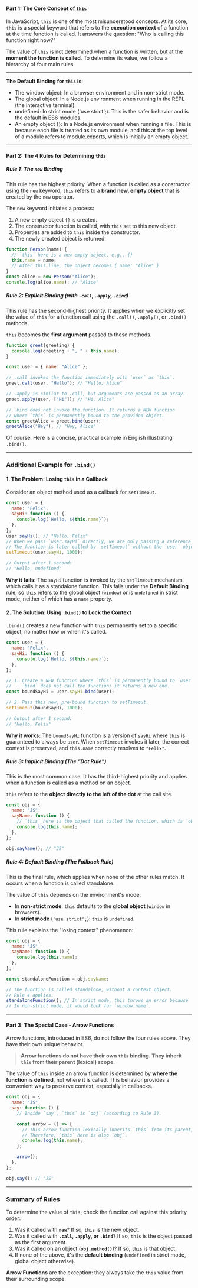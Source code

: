 #### **Part 1: The Core Concept of `this`**

In JavaScript, `this` is one of the most misunderstood concepts. At its core, `this` is a special keyword that refers to the **execution context** of a function at the time function is called. It answers the question: "Who is calling this function right now?"

The value of `this` is not determined when a function is written, but at the **moment the function is called**. To determine its value, we follow a hierarchy of four main rules.

---

**The Default Binding for `this` is**:

- The window object: In a browser environment and in non-strict mode.
- The global object: In a Node.js environment when running in the REPL (the interactive terminal).
- undefined: In strict mode ('use strict';). This is the safer behavior and is the default in ES6 modules.
- An empty object {}: In a Node.js environment when running a file. This is because each file is treated as its own module, and this at the top level of a module refers to module.exports, which is initially an empty object.

---

#### **Part 2: The 4 Rules for Determining `this`**

##### **Rule 1: The `new` Binding**

This rule has the highest priority. When a function is called as a constructor using the `new` keyword, `this` refers to a **brand new, empty object** that is created by the `new` operator.

The `new` keyword initiates a process:

1.  A new empty object `{}` is created.
2.  The constructor function is called, with `this` set to this new object.
3.  Properties are added to `this` inside the constructor.
4.  The newly created object is returned.

```javascript
function Person(name) {
  // `this` here is a new empty object, e.g., {}
  this.name = name;
  // After this line, the object becomes { name: "Alice" }
}
const alice = new Person("Alice");
console.log(alice.name); // "Alice"
```

##### **Rule 2: Explicit Binding (with `.call`, `.apply`, `.bind`)**

This rule has the second-highest priority. It applies when we explicitly set the value of `this` for a function call using the `.call()`, `.apply()`, or `.bind()` methods.

`this` becomes the **first argument** passed to these methods.

```javascript
function greet(greeting) {
  console.log(greeting + ", " + this.name);
}

const user = { name: "Alice" };

// .call invokes the function immediately with `user` as `this`.
greet.call(user, "Hello"); // "Hello, Alice"

// .apply is similar to .call, but arguments are passed as an array.
greet.apply(user, ["Hi"]); // "Hi, Alice"

// .bind does not invoke the function. It returns a NEW function
// where `this` is permanently bound to the provided object.
const greetAlice = greet.bind(user);
greetAlice("Hey"); // "Hey, Alice"
```

Of course. Here is a concise, practical example in English illustrating `.bind()`.

---

### **Additional Example for `.bind()`**

#### **1. The Problem: Losing `this` in a Callback**

Consider an object method used as a callback for `setTimeout`.

```javascript
const user = {
  name: "Felix",
  sayHi: function () {
    console.log(`Hello, ${this.name}`);
  },
};
user.sayHi(); // "Hello, Felix"
// When we pass `user.sayHi` directly, we are only passing a reference to the function.
// The function is later called by `setTimeout` without the `user` object context.
setTimeout(user.sayHi, 1000);

// Output after 1 second:
// "Hello, undefined"
```

**Why it fails:** The `sayHi` function is invoked by the `setTimeout` mechanism, which calls it as a standalone function. This falls under the **Default Binding** rule, so `this` refers to the global object (`window`) or is `undefined` in strict mode, neither of which has a `name` property.

#### **2. The Solution: Using `.bind()` to Lock the Context**

`.bind()` creates a new function with `this` permanently set to a specific object, no matter how or when it's called.

```javascript
const user = {
  name: "Felix",
  sayHi: function () {
    console.log(`Hello, ${this.name}`);
  },
};

// 1. Create a NEW function where `this` is permanently bound to `user`.
//    `bind` does not call the function; it returns a new one.
const boundSayHi = user.sayHi.bind(user);

// 2. Pass this new, pre-bound function to setTimeout.
setTimeout(boundSayHi, 1000);

// Output after 1 second:
// "Hello, Felix"
```

**Why it works:** The `boundSayHi` function is a version of `sayHi` where `this` is guaranteed to always be `user`. When `setTimeout` invokes it later, the correct context is preserved, and `this.name` correctly resolves to `"Felix"`.

##### **Rule 3: Implicit Binding (The "Dot Rule")**

This is the most common case. It has the third-highest priority and applies when a function is called as a method on an object.

`this` refers to the **object directly to the left of the dot** at the call site.

```javascript
const obj = {
  name: "JS",
  sayName: function () {
    // `this` here is the object that called the function, which is `obj`.
    console.log(this.name);
  },
};

obj.sayName(); // "JS"
```

##### **Rule 4: Default Binding (The Fallback Rule)**

This is the final rule, which applies when none of the other rules match. It occurs when a function is called standalone.

The value of `this` depends on the environment's mode:

- In **non-strict mode**: `this` defaults to the **global object** (`window` in browsers).
- In **strict mode** (`'use strict';`): `this` is `undefined`.

This rule explains the "losing context" phenomenon:

```javascript
const obj = {
  name: "JS",
  sayName: function () {
    console.log(this.name);
  },
};

const standaloneFunction = obj.sayName;

// The function is called standalone, without a context object.
// Rule 4 applies.
standaloneFunction(); // In strict mode, this throws an error because `this` is undefined.
// In non-strict mode, it would look for `window.name`.
```

---

#### **Part 3: The Special Case - Arrow Functions**

Arrow functions, introduced in ES6, do not follow the four rules above. They have their own unique behavior.

> **Arrow functions do not have their own `this` binding. They inherit `this` from their parent (lexical) scope.**

The value of `this` inside an arrow function is determined by **where the function is defined**, not where it is called. This behavior provides a convenient way to preserve context, especially in callbacks.

```javascript
const obj = {
  name: "JS",
  say: function () {
    // Inside `say`, `this` is `obj` (according to Rule 3).

    const arrow = () => {
      // This arrow function lexically inherits `this` from its parent, the `say` function.
      // Therefore, `this` here is also `obj`.
      console.log(this.name);
    };

    arrow();
  },
};

obj.say(); // "JS"
```

---

### **Summary of Rules**

To determine the value of `this`, check the function call against this priority order:

1.  Was it called with **`new`**? If so, `this` is the new object.
2.  Was it called with **`.call`, `.apply`, or `.bind`**? If so, `this` is the object passed as the first argument.
3.  Was it called on an object (**`obj.method()`**)? If so, `this` is that object.
4.  If none of the above, it's the **default binding** (`undefined` in strict mode, global object otherwise).

**Arrow Functions** are the exception: they always take the `this` value from their surrounding scope.
